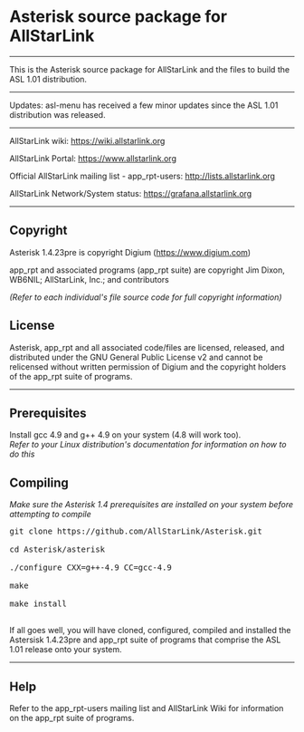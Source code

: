 # Asterisk source package for AllStarLink

---------------------------------------------------------------------------------------------------------------------------------

This is the Asterisk source package for AllStarLink and the files to build the ASL 1.01 distribution.

---------------------------------------------------------------------------------------------------------------------------------

Updates: 
asl-menu has received a few minor updates since the ASL 1.01 distribution was released.  

---------------------------------------------------------------------------------------------------------------------------------

AllStarLink wiki: https://wiki.allstarlink.org

AllStarLink Portal:  https://www.allstarlink.org

Official AllStarLink mailing list - app_rpt-users: http://lists.allstarlink.org

AllStarLink Network/System status:  https://grafana.allstarlink.org

---------------------------------------------------------------------------------------------------------------------------------

## Copyright

Asterisk 1.4.23pre is copyright Digium (https://www.digium.com)

app_rpt and associated programs (app_rpt suite) are copyright Jim Dixon, WB6NIL; AllStarLink, Inc.; and contributors

_(Refer to each individual's file source code for full copyright information)_

## License

Asterisk, app_rpt and all associated code/files are licensed, released, and distributed under the GNU General Public License v2 and cannot be relicensed without written permission of Digium and the copyright holders of the app_rpt suite of programs.

---------------------------------------------------------------------------------------------------------------------------------

## Prerequisites

Install gcc 4.9 and g++ 4.9 on your system (4.8 will work too).  
_Refer to your Linux distribution's documentation for information on how to do this_

## Compiling
_Make sure the Asterisk 1.4 prerequisites are installed on your system before attempting to compile_

<pre>
git clone https://github.com/AllStarLink/Asterisk.git

cd Asterisk/asterisk

./configure CXX=g++-4.9 CC=gcc-4.9

make

make install

</pre>

If all goes well, you will have cloned, configured, compiled and installed the Astersisk 1.4.23pre and app_rpt suite of programs that comprise the ASL 1.01 release onto your system.

---------------------------------------------------------------------------------------------------------------------------------

## Help

Refer to the app_rpt-users mailing list and AllStarLink Wiki for information on the app_rpt suite of programs.
